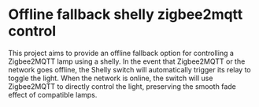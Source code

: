 # Offline fallback shelly zigbee2mqtt control

This project aims to provide an offline fallback option for controlling a Zigbee2MQTT lamp using a shelly. In the event that Zigbee2MQTT or the network goes offline, the Shelly switch will automatically trigger its relay to toggle the light. When the network is online, the switch will use Zigbee2MQTT to directly control the light, preserving the smooth fade effect of compatible lamps.

